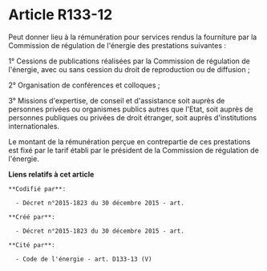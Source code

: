 # Article R133-12

Peut donner lieu à la rémunération pour services rendus la fourniture par la Commission de régulation de l'énergie des
prestations suivantes :

1° Cessions de publications réalisées par la Commission de régulation de l'énergie, avec ou sans cession du droit de
reproduction ou de diffusion ;

2° Organisation de conférences et colloques ;

3° Missions d'expertise, de conseil et d'assistance soit auprès de personnes privées ou organismes publics autres que l'Etat,
soit auprès de personnes publiques ou privées de droit étranger, soit auprès d'institutions internationales.

Le montant de la rémunération perçue en contrepartie de ces prestations est fixé par le tarif établi par le président de la
Commission de régulation de l'énergie.

**Liens relatifs à cet article**

	**Codifié par**:

	  - Décret n°2015-1823 du 30 décembre 2015 - art.

	**Créé par**:

	  - Décret n°2015-1823 du 30 décembre 2015 - art.

	**Cité par**:

	  - Code de l'énergie - art. D133-13 (V)
